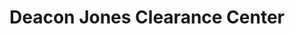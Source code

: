 ---
title: "Deacon Jones Clearance Center"
url: /princeton/deacon-jones-clearance-center/
shop: car
---